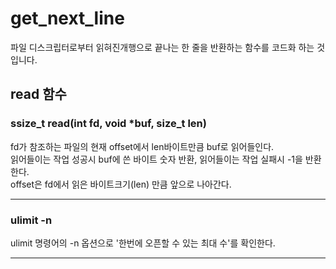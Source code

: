 # get_next_line
파일 디스크립터로부터 읽혀진개행으로 끝나는 한 줄을 반환하는 함수를 코드화 하는 것입니다.

## read 함수

### ssize_t read(int fd, void *buf, size_t len)
fd가 참조하는 파일의 현재 offset에서 len바이트만큼 buf로 읽어들인다.   
읽어들이는 작업 성공시 buf에 쓴 바이트 숫자 반환, 읽어들이는 작업 실패시 -1을 반환한다.   
offset은 fd에서 읽은 바이트크기(len) 만큼 앞으로 나아간다.   

---

### ulimit -n
ulimit 명령어의 -n 옵션으로 '한번에 오픈할 수 있는 최대 수'를 확인한다.

---
